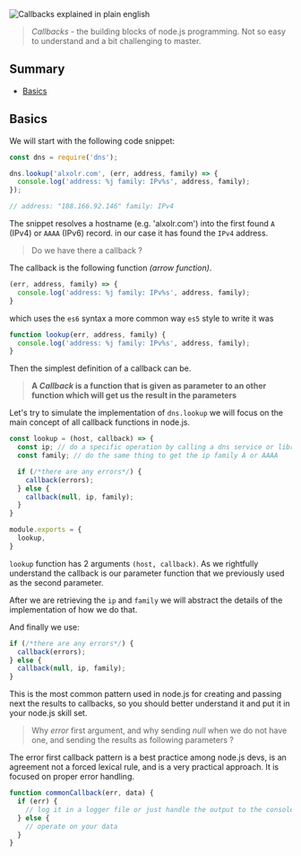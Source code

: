 <img class="img img-responsive" src="https://s3.eu-central-1.amazonaws.com/alxolr-images-bk328/callbacks-explained-in-plain-english.jpg" alt="Callbacks explained in plain english"/>

> _Callbacks_ - the building blocks of node.js programming. Not so easy to understand and a bit challenging to master.

## Summary

- [Basics](#basics)

## Basics

We will start with the following code snippet:

```javascript
const dns = require('dns');

dns.lookup('alxolr.com', (err, address, family) => {
  console.log('address: %j family: IPv%s', address, family);
});

// address: "188.166.92.146" family: IPv4
```

The snippet resolves a hostname (e.g. 'alxolr.com') into the first found `A` (IPv4) or `AAAA` (IPv6) record. in our case it has found the `IPv4` address.

> Do we have there a callback ?

The callback is the following function _(arrow function)_.

```javascript
(err, address, family) => {
  console.log('address: %j family: IPv%s', address, family);
}
```

which uses the `es6` syntax a more common way `es5` style to write it was

```javascript
function lookup(err, address, family) {
  console.log('address: %j family: IPv%s', address, family);
}
```

Then the simplest definition of a callback can be.
> **A _Callback_ is a function that is given as parameter to an other function which will get us the result in the parameters**

Let's try to simulate the implementation of `dns.lookup` we will focus on the main concept of all callback functions in node.js.

```javascript
const lookup = (host, callback) => {
  const ip; // do a specific operation by calling a dns service or library to resolve the ip address
  const family; // do the same thing to get the ip family A or AAAA

  if (/*there are any errors*/) {
    callback(errors);
  } else {
    callback(null, ip, family);
  }
}

module.exports = {
  lookup,
}
```

`lookup` function has 2 arguments `(host, callback)`. As we rightfully understand the callback is our parameter function that we previously used as the second parameter.

After we are retrieving the `ip` and `family` we will abstract the details of the implementation of how we do that.

And finally we use:

```javascript
if (/*there are any errors*/) {
  callback(errors);
} else {
  callback(null, ip, family);
}
```

This is the most common pattern used in node.js for creating and passing next the results to callbacks, so you should better understand it and put it in your node.js skill set.

> Why _error_ first argument, and why sending _null_ when we do not have one, and sending the results as following parameters ?

The error first callback pattern is a best practice among node.js devs, is an agreement not a forced lexical rule, and is a very practical approach. It is focused on proper error handling.

```javascript
function commonCallback(err, data) {
  if (err) {
    // log it in a logger file or just handle the output to the console
  } else {
    // operate on your data
  }
}
```
